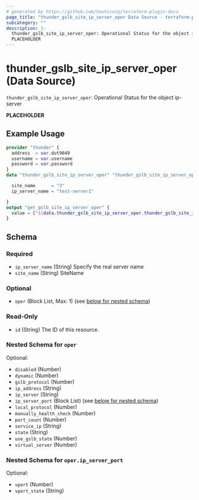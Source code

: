 ```yaml
---
# generated by https://github.com/hashicorp/terraform-plugin-docs
page_title: "thunder_gslb_site_ip_server_oper Data Source - terraform-provider-thunder"
subcategory: ""
description: |-
  thunder_gslb_site_ip_server_oper: Operational Status for the object ip-server
  PLACEHOLDER
---
```


# thunder_gslb_site_ip_server_oper (Data Source)

`thunder_gslb_site_ip_server_oper`: Operational Status for the object ip-server

__PLACEHOLDER__

## Example Usage

```terraform
provider "thunder" {
  address  = var.dut9049
  username = var.username
  password = var.password
}
data "thunder_gslb_site_ip_server_oper" "thunder_gslb_site_ip_server_oper" {

  site_name      = "3"
  ip_server_name = "test-server1"

}
output "get_gslb_site_ip_server_oper" {
  value = ["${data.thunder_gslb_site_ip_server_oper.thunder_gslb_site_ip_server_oper}"]
}
```

<!-- schema generated by tfplugindocs -->
## Schema

### Required

- `ip_server_name` (String) Specify the real server name
- `site_name` (String) SiteName

### Optional

- `oper` (Block List, Max: 1) (see [below for nested schema](#nestedblock--oper))

### Read-Only

- `id` (String) The ID of this resource.

<a id="nestedblock--oper"></a>
### Nested Schema for `oper`

Optional:

- `disabled` (Number)
- `dynamic` (Number)
- `gslb_protocol` (Number)
- `ip_address` (String)
- `ip_server` (String)
- `ip_server_port` (Block List) (see [below for nested schema](#nestedblock--oper--ip_server_port))
- `local_protocol` (Number)
- `manually_health_check` (Number)
- `port_count` (Number)
- `service_ip` (String)
- `state` (String)
- `use_gslb_state` (Number)
- `virtual_server` (Number)

<a id="nestedblock--oper--ip_server_port"></a>
### Nested Schema for `oper.ip_server_port`

Optional:

- `vport` (Number)
- `vport_state` (String)


